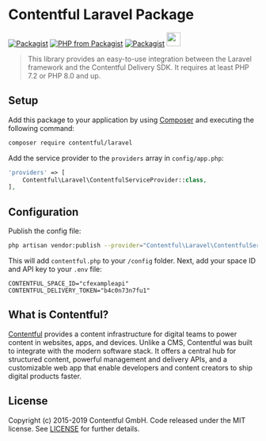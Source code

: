# Contentful Laravel Package

[![Packagist](https://img.shields.io/packagist/v/contentful/laravel.svg?style=for-the-badge)](https://packagist.org/packages/contentful/laravel)
[![PHP from Packagist](https://img.shields.io/packagist/php-v/contentful/laravel.svg?style=for-the-badge)](https://packagist.org/packages/contentful/laravel)
[![Packagist](https://img.shields.io/github/license/contentful/contentful-laravel.svg?style=for-the-badge)](https://packagist.org/packages/contentful/laravel)
<img height="28px" src="https://circleci.com/gh/contentful/contentful-laravel.svg?style=shield"/>

> This library provides an easy-to-use integration between the Laravel framework and the Contentful Delivery SDK. It requires at least PHP 7.2 or PHP 8.0 and up.

## Setup

Add this package to your application by using [Composer](https://getcomposer.org/) and executing the following command:

``` bash
composer require contentful/laravel
```

Add the service provider to the `providers` array in `config/app.php`:

``` php
'providers' => [
    Contentful\Laravel\ContentfulServiceProvider::class,
],
```

## Configuration

Publish the config file:

``` sh
php artisan vendor:publish --provider="Contentful\Laravel\ContentfulServiceProvider"
```

This will add `contentful.php` to your `/config` folder. Next, add your space ID and API key to your `.env` file:

    CONTENTFUL_SPACE_ID="cfexampleapi"
    CONTENTFUL_DELIVERY_TOKEN="b4c0n73n7fu1"

## What is Contentful?

[Contentful](https://www.contentful.com) provides a content infrastructure for digital teams to power content in websites, apps, and devices. Unlike a CMS, Contentful was built to integrate with the modern software stack. It offers a central hub for structured content, powerful management and delivery APIs, and a customizable web app that enable developers and content creators to ship digital products faster.

## License

Copyright (c) 2015-2019 Contentful GmbH. Code released under the MIT license. See [LICENSE](LICENSE) for further details.
